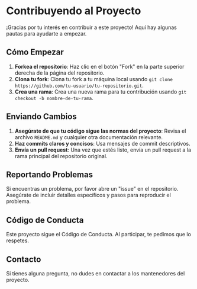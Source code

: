 # Contribuyendo al Proyecto

¡Gracias por tu interés en contribuir a este proyecto! Aquí hay algunas pautas para ayudarte a empezar.

## Cómo Empezar

1. **Forkea el repositorio**: Haz clic en el botón "Fork" en la parte superior derecha de la página del repositorio.
2. **Clona tu fork**: Clona tu fork a tu máquina local usando `git clone https://github.com/tu-usuario/tu-repositorio.git`.
3. **Crea una rama**: Crea una nueva rama para tu contribución usando `git checkout -b nombre-de-tu-rama`.

## Enviando Cambios

1. **Asegúrate de que tu código sigue las normas del proyecto**: Revisa el archivo `README.md` y cualquier otra documentación relevante.
2. **Haz commits claros y concisos**: Usa mensajes de commit descriptivos.
3. **Envía un pull request**: Una vez que estés listo, envía un pull request a la rama principal del repositorio original.

## Reportando Problemas

Si encuentras un problema, por favor abre un "issue" en el repositorio. Asegúrate de incluir detalles específicos y pasos para reproducir el problema.

## Código de Conducta

Este proyecto sigue el Código de Conducta. Al participar, te pedimos que lo respetes.

## Contacto

Si tienes alguna pregunta, no dudes en contactar a los mantenedores del proyecto.

